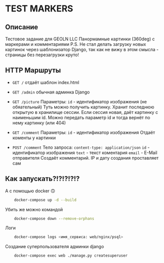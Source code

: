 # TEST MARKERS

## Описание

Тестовое задание для GEOLN LLC
Панормамные картинки (360deg) с маркерами и комментариями
P.S. Не стал делать загрузку новых картинок через шаблонизатор Django, так как не вижу в этом смысла - страницы без перезагрузки круто!

## HTTP Маршруты

- `GET /`
    отдаёт шаблон index.html

- `GET /admin`
    обычная админка Django

- `GET /picture`
    Параметры:
    `id` - идентификатор изображения (не обяательный)
    Туть можно получить картинку. Хранит последнюю открытую в хранилище сессии. Если сессия новая, даёт картинку с наименьшим id. Можно передать параметр id и тогда вернёт по нему картинку (или 404)

- `GET /comment`
    Параметры:
    `id` - идентификатор изображения
    Отдаёт коменты у картинки

- `POST /comment`
    Тело запроса:
    `content-type: application/json`
    `id` - идентификатор изображения
    `text` - текст коментария
    `email` - E-Mail отправителя
    Создаёт комментарий. IP и дату создания проставляет сам

## Как запускать?!?!?!?!?

А с помощью docker 🙃

```sh
    docker-compose up -d --build 
```

Убить же можно командой

```sh
    docker-compose down --remove-orphans
```

Логи

```sh
    docker-compose logs <имя_сервиса: web/nginx/psql>
```

Создание суперпользователя админки django

```sh
    docker-compose exec web ./manage.py createsuperuser
```
